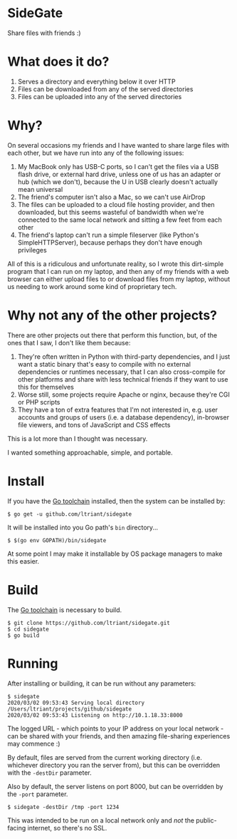 # SideGate

Share files with friends :)

# What does it do?

1. Serves a directory and everything below it over HTTP
2. Files can be downloaded from any of the served directories
3. Files can be uploaded into any of the served directories

# Why?

On several occasions my friends and I have wanted to share large files with each other, but we have run into any of the following issues:

1. My MacBook only has USB-C ports, so I can't get the files via a USB flash drive, or external hard drive, unless one of us has an adapter or hub (which we don't), because the U in USB clearly doesn't actually mean universal
2. The friend's computer isn't also a Mac, so we can't use AirDrop
3. The files can be uploaded to a cloud file hosting provider, and then downloaded, but this seems wasteful of bandwidth when we're connected to the same local network and sitting a few feet from each other
4. The friend's laptop can't run a simple fileserver (like Python's SimpleHTTPServer), because perhaps they don't have enough privileges

All of this is a ridiculous and unfortunate reality, so I wrote this dirt-simple program that I can run on my laptop, and then any of my friends with a web browser can either upload files to or download files from my laptop, without us needing to work around some kind of proprietary tech.

# Why not any of the other projects?

There are other projects out there that perform this function, but, of the ones that I saw, I don't like them because:

1. They're often written in Python with third-party dependencies, and I just want a static binary that's easy to compile with no external dependencies or runtimes necessary, that I can also cross-compile for other platforms and share with less technical friends if they want to use this for themselves
2. Worse still, some projects require Apache or nginx, because they're CGI or PHP scripts
3. They have a ton of extra features that I'm not interested in, e.g. user accounts and groups of users (i.e. a database dependency), in-browser file viewers, and tons of JavaScript and CSS effects

This is a lot more than I thought was necessary.

I wanted something approachable, simple, and portable.

# Install

If you have the [Go toolchain](https://golang.org/) installed, then the system can be installed by:

    $ go get -u github.com/ltriant/sidegate

It will be installed into you Go path's `bin` directory...

    $ $(go env GOPATH)/bin/sidegate

At some point I may make it installable by OS package managers to make this easier.

# Build

The [Go toolchain](https://golang.org/) is necessary to build.

    $ git clone https://github.com/ltriant/sidegate.git
    $ cd sidegate
    $ go build

# Running

After installing or building, it can be run without any parameters:

    $ sidegate
    2020/03/02 09:53:43 Serving local directory /Users/ltriant/projects/github/sidegate
    2020/03/02 09:53:43 Listening on http://10.1.18.33:8000

The logged URL - which points to your IP address on your local network - can be shared with your friends, and then amazing file-sharing experiences may commence :)

By default, files are served from the current working directory (i.e. whichever directory you ran the server from), but this can be overridden with the `-destDir` parameter.

Also by default, the server listens on port 8000, but can be overridden by the `-port` parameter.

    $ sidegate -destDir /tmp -port 1234

This was intended to be run on a local network only and _not_ the public-facing internet, so there's no SSL.
